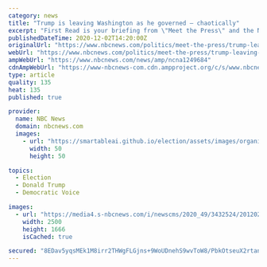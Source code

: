 ```yaml
---
category: news
title: "Trump is leaving Washington as he governed — chaotically"
excerpt: "First Read is your briefing from \"Meet the Press\" and the NBC Political Unit on the day's most important political stories and why they matter."
publishedDateTime: 2020-12-02T14:20:00Z
originalUrl: "https://www.nbcnews.com/politics/meet-the-press/trump-leaving-washington-he-governed-chaotically-n1249684"
webUrl: "https://www.nbcnews.com/politics/meet-the-press/trump-leaving-washington-he-governed-chaotically-n1249684"
ampWebUrl: "https://www.nbcnews.com/news/amp/ncna1249684"
cdnAmpWebUrl: "https://www-nbcnews-com.cdn.ampproject.org/c/s/www.nbcnews.com/news/amp/ncna1249684"
type: article
quality: 135
heat: 135
published: true

provider:
  name: NBC News
  domain: nbcnews.com
  images:
    - url: "https://smartableai.github.io/election/assets/images/organizations/nbcnews.com-50x50.jpg"
      width: 50
      height: 50

topics:
  - Election
  - Donald Trump
  - Democratic Voice

images:
  - url: "https://media4.s-nbcnews.com/i/newscms/2020_49/3432524/201202-donald-trump-mc-1314_76baad09f4ea18edab7aa6aafee2438b.JPG"
    width: 2500
    height: 1666
    isCached: true

secured: "8EDav5yqsMEk1M8irr2THWgFLGjns+9WoUDnehS9wvToW8/PbkOtseuX2rtan9rF6fpFlYQzcAK48kuGcgZv+Z7DOWp8L/We0W/Imc1iuf44unoag0SdSFKIDVjTGpimMDqrsBxwvrpl7cVu0VDwJd0m+3STxPdXpvriXXkCl0vTQwLkgzfByLaaFFxKrllCKY2QfpOaNkw3m+b0To+2b9k9k6OE4uE+QHW87+Hx2UAXZJueEdlNx7vnErjzt4JXsFPzGMOLKeS/hUiNE5FiJ29ad6O3F5L5XH1z1u/O2+6aFF6oqpDxYA417F/fiMJfjRZ03O7D6nYNpqYP1K+cjd2cPZ2Hhpo0Gqi3irwsNcQ=;xNg7qTAX7tP+lhh0qaFFYQ=="
---
```


